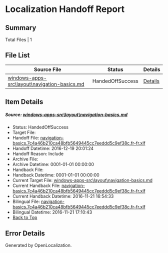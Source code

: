 # <a name='report-top'></a> Localization Handoff Report

## Summary
 Total Files | 1

## File List
 Source File | Status | Details 
 ----------- | ------ | ------- 
 [windows-apps-src\layout\navigation-basics.md](https://cpubwin.visualstudio.com/windows-uwp/_git/windows-uwp/commit/d0c1858727d4a19e699d2ec9cf5d869460873524?path=windows-apps-src%2Flayout%2Fnavigation-basics.md&_a=contents) | HandedOffSuccess | [Details](#25a84e7a72fb87faea47845d7d32a5c3071a78a75082)

## Item Details
##### <a name='25a84e7a72fb87faea47845d7d32a5c3071a78a75082'></a> Source: [windows-apps-src\layout\navigation-basics.md](https://cpubwin.visualstudio.com/windows-uwp/_git/windows-uwp/commit/d0c1858727d4a19e699d2ec9cf5d869460873524?path=windows-apps-src%2Flayout%2Fnavigation-basics.md&_a=contents)
* Status: HandedOffSuccess
* Target File: 
* Handoff File: [navigation-basics.7c4a46b210ca48bfb5649445cc7eeddd5c9ef38c.fr-fr.xlf](https://cpubwin.visualstudio.com/windows-uwp/_git/WDCLib.handoff/commit/2b6c8f48c3f88900c4512ed42bf544f2f53afa18?path=ol-handoff%2Fcpubwin%2Fwindows-uwp.fr-fr%2Fmaster%2Fnavigation-basics.7c4a46b210ca48bfb5649445cc7eeddd5c9ef38c.fr-fr.xlf&_a=contents)
* Handoff Datetime: 2016-12-19 20:01:24
* Handoff Reason: Include
* Archive File: 
* Archive Datetime: 0001-01-01 00:00:00
* Handback File: 
* Handback Datetime: 0001-01-01 00:00:00
* Current Target File: [windows-apps-src\layout\navigation-basics.md](https://cpubwin.visualstudio.com/windows-uwp/_git/windows-uwp.fr-fr/commit/b499722b387bb5bf9961078746547751e280aace?path=windows-apps-src%2Flayout%2Fnavigation-basics.md&_a=contents)
* Current Handback File: [navigation-basics.7c4a46b210ca48bfb5649445cc7eeddd5c9ef38c.fr-fr.xlf](https://cpubwin.visualstudio.com/windows-uwp/_git/WDCLib.handback/commit/a2b58f321961fe8e5a80c86cd6d53f983c3d6f0e?path=ol-handback%2Fcpubwin%2Fwindows-uwp.fr-fr%2Fmaster%2Fnavigation-basics.7c4a46b210ca48bfb5649445cc7eeddd5c9ef38c.fr-fr.xlf&_a=contents)
* Current Handback Datetime: 2016-11-21 16:54:33
* Bilingual File: [navigation-basics.7c4a46b210ca48bfb5649445cc7eeddd5c9ef38c.fr-fr.xlf](https://cpubwin.visualstudio.com/windows-uwp/_git/WDCLib.handback/commit/a2b58f321961fe8e5a80c86cd6d53f983c3d6f0e?path=ol-handback%2Fcpubwin%2Fwindows-uwp.fr-fr%2Fmaster%2Fnavigation-basics.7c4a46b210ca48bfb5649445cc7eeddd5c9ef38c.fr-fr.xlf&_a=contents)
* Bilingual Datetime: 2016-11-21 17:10:43
* [Back to Top](#report-top)


## Error Details

Generated by OpenLocalization.
